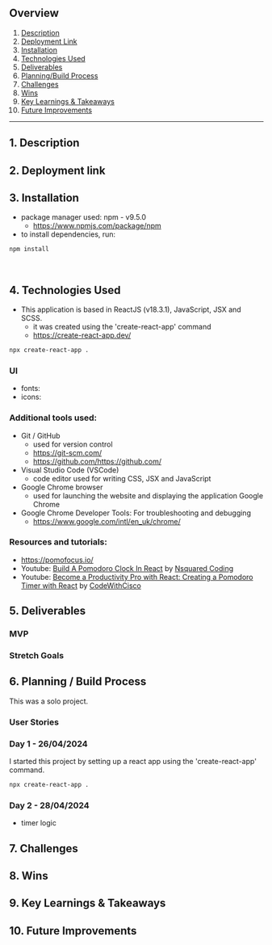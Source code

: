 ## Overview

1. [Description](#description)
2. [Deployment Link](#deployment-link)
3. [Installation](#installation)
4. [Technologies Used](#technologies)
5. [Deliverables](#deliverables)
6. [Planning/Build Process](#planning)
7. [Challenges](#challenges)
8. [Wins](#wins)
9. [Key Learnings & Takeaways](#takeaways)
10. [Future Improvements](#future-improvements)

---

## <a name="description"></a> 1. Description

## <a name="deployment-link"></a> 2. Deployment link

## <a name="installation"></a> 3. Installation

- package manager used: npm - v9.5.0
  - https://www.npmjs.com/package/npm
- to install dependencies, run:

```zsh
npm install
```

<br>

## <a name="technologies"></a> 4. Technologies Used

- This application is based in ReactJS (v18.3.1), JavaScript, JSX and SCSS.
  - it was created using the 'create-react-app' command
  - https://create-react-app.dev/

```zsh
npx create-react-app .
```

### UI

- fonts:
- icons:

### Additional tools used:

- Git / GitHub
  - used for version control
  - https://git-scm.com/
  - https://github.com/https://github.com/
- Visual Studio Code (VSCode)
  - code editor used for writing CSS, JSX and JavaScript
- Google Chrome browser
  - used for launching the website and displaying the application Google Chrome
- Google Chrome Developer Tools: For troubleshooting and debugging
  - https://www.google.com/intl/en_uk/chrome/

### Resources and tutorials:

- https://pomofocus.io/
- Youtube: [Build A Pomodoro Clock In React](https://www.youtube.com/watch?v=9EVmiQCfkuQ&list=PL5TCQHRtvHGkuR2YZDf_2lDFuc9m5OUlO&index=74) by [Nsquared Coding](https://www.youtube.com/@NsquaredCoding)
- Youtube: [Become a Productivity Pro with React: Creating a Pomodoro Timer with React](https://www.youtube.com/playlist?list=PL99EJ97HdCgLW4oypVviPU1HTtdv2jgB8) by [CodeWithCisco](https://www.youtube.com/@codewithcisco)

## <a name="deliverables"></a> 5. Deliverables

### MVP

### Stretch Goals

## <a name="planning"></a>6. Planning / Build Process

This was a solo project.

### User Stories

### Day 1 - 26/04/2024

I started this project by setting up a react app using the 'create-react-app' command.

```zsh
npx create-react-app .
```

### Day 2 - 28/04/2024

- timer logic

## 7. <a name="challenges"></a> Challenges

## 8. <a name="wins"></a> Wins

## <a name="takeaways"></a> 9. Key Learnings & Takeaways

## <a name="future-improvements"></a> 10. Future Improvements
